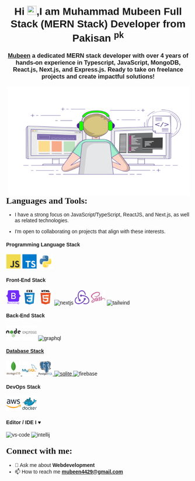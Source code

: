 <h1 align="center"><font face="Arial">Hi <img height="25px" src="https://media.giphy.com/media/hvRJCLFzcasrR4ia7z/giphy.gif" width="25px">,I am Muhammad Mubeen Full Stack (MERN Stack) Developer from Pakisan <sup>pk</sup> </h1>

<h3 align="center"><font face="Arial"><a href="https:/www.linkedin.com/in/muhammad-mubeen-mern/" target="_blank" rel="noreferrer">Mubeen</a> a dedicated MERN stack developer with over 4 years of hands-on experience in Typescript, JavaScript, MongoDB, React.js, Next.js, and Express.js. Ready to take on freelance projects and create impactful solutions!</font></h3>

<!-- GIF -->
<img align="right" height="300" width="500" src="https://raw.githubusercontent.com/mikonoid/mikonoid/main/images/gifs/coder3.gif" />

<!-- Languages and Tools Section -->
<h3 align="left"><font size="+2" face="Verdana">Languages and Tools:</font></h3>

- I have a strong focus on JavaScript/TypeScript, ReactJS, and Next.js, as well as related technologies.

- I'm open to collaborating on projects that align with these interests.

#### Programming Language Stack

<p align="left">  <img src="https://raw.githubusercontent.com/devicons/devicon/master/icons/javascript/javascript-original.svg" alt="javascript" title="javascript"  width="40" height="40"/> <img src="https://raw.githubusercontent.com/devicons/devicon/master/icons/typescript/typescript-original.svg" alt="typescript" title="typescript" width="40" height="40"/> <img src="https://raw.githubusercontent.com/devicons/devicon/master/icons/python/python-original.svg" alt="python"  title="python" width="40" height="40"/></p>

#### Front-End Stack

<p align="left">  <img src="https://raw.githubusercontent.com/devicons/devicon/master/icons/bootstrap/bootstrap-plain-wordmark.svg" alt="bootstrap"  title = "bootstrap" width="40" height="40"/> <img src="https://raw.githubusercontent.com/devicons/devicon/master/icons/css3/css3-original-wordmark.svg" alt="css3" title="css3" width="40" height="40"/> <img src="https://raw.githubusercontent.com/devicons/devicon/master/icons/html5/html5-original-wordmark.svg" alt="html5" title="html5" width="40" height="40"/> <img src="https://cdn.worldvectorlogo.com/logos/nextjs-2.svg" alt="nextjs" title="nextjs" width="40" height="40"/>  <img src="https://raw.githubusercontent.com/devicons/devicon/master/icons/redux/redux-original.svg" alt="redux" title="redux" width="40" height="40"/>  <img src="https://raw.githubusercontent.com/devicons/devicon/master/icons/sass/sass-original.svg" alt="sass" title="sass" width="40" height="40"/> <img src="https://www.vectorlogo.zone/logos/tailwindcss/tailwindcss-icon.svg" alt="tailwind" title="tailwind" width="40" height="40"/> </p>

#### Back-End Stack

<!-- <p align="left"> <img src="https://raw.githubusercontent.com/devicons/devicon/master/icons/amazonwebservices/amazonwebservices-original-wordmark.svg" alt="aws" width="40" height="40"/> </a> <a href="https://www.docker.com/" target="_blank" rel="noreferrer"> -->

<img src="https://raw.githubusercontent.com/devicons/devicon/master/icons/nodejs/nodejs-original-wordmark.svg" alt="nodejs"  Title="nodejs" width="40" height="40"/> <img src="https://raw.githubusercontent.com/devicons/devicon/master/icons/express/express-original-wordmark.svg" alt="express" width="40" height="40"/> <img src="https://www.vectorlogo.zone/logos/graphql/graphql-icon.svg" alt="graphql" title="graphql" width="40" height="40"/> </a> <a href="https://www.nginx.com" target="_blank" rel="noreferrer"></p>

#### Database Stack

<p align="left"> <img src="https://raw.githubusercontent.com/devicons/devicon/master/icons/mongodb/mongodb-original-wordmark.svg" alt="mongodb" title="mongodb" width="40" height="40"/>  <img src="https://raw.githubusercontent.com/devicons/devicon/master/icons/mysql/mysql-original-wordmark.svg" alt="mysql" title="mysql" width="40" height="40"/>  <img src="https://raw.githubusercontent.com/devicons/devicon/master/icons/postgresql/postgresql-original-wordmark.svg" alt="postgresql" title="postgresql" width="40" height="40"/>  <img src="https://www.vectorlogo.zone/logos/sqlite/sqlite-icon.svg" alt="sqlite" title="sqlite" width="40" height="40"/> </a>  <img src="https://www.vectorlogo.zone/logos/firebase/firebase-icon.svg" alt="firebase" title = "Firebase (Firestore)"width="40" height="40"/>  </p>

#### DevOps Stack

<p align="left"> <img src="https://raw.githubusercontent.com/devicons/devicon/master/icons/amazonwebservices/amazonwebservices-original-wordmark.svg" alt="aws" title="aws" width="40" height="40"/> <img src="https://raw.githubusercontent.com/devicons/devicon/master/icons/docker/docker-original-wordmark.svg" alt="docker" title="docker" width="40" height="40"/>  </p>

#### Editor / IDE I ♥

<p align="left"> <img src="https://www.vectorlogo.zone/logos/visualstudio_code/visualstudio_code-icon.svg" alt="vs-code" title="vs-code" width="40" height="40"/>  <img src="https://cdn.worldvectorlogo.com/logos/intellij-idea-1.svg" alt="intellij" title="intellij" width="40" height="40"/> </p>

<!-- Contact Section -->
<h3 align="left"><font size="+2" face="Verdana">Connect with me:</font></h3>
<p align="left">
</p>

- 💬 Ask me about **Webdevelopment**
- 📫 How to reach me **[mubeen4429@gmail.com](mailto:mubeen4429@gmail.com)**
